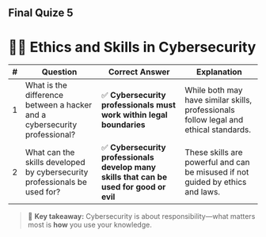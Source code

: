 ## Final Quize 5

# 👨‍💻 Ethics and Skills in Cybersecurity

| **#** | **Question**                                                                                      | **Correct Answer**                                      | **Explanation**                                                                                  |
|------|----------------------------------------------------------------------------------------------------|----------------------------------------------------------|--------------------------------------------------------------------------------------------------|
| 1    | What is the difference between a hacker and a cybersecurity professional?                         | ✅ **Cybersecurity professionals must work within legal boundaries** | While both may have similar skills, professionals follow legal and ethical standards.            |
| 2    | What can the skills developed by cybersecurity professionals be used for?                         | ✅ **Cybersecurity professionals develop many skills that can be used for good or evil** | These skills are powerful and can be misused if not guided by ethics and laws.                  |

> 🧠 **Key takeaway:** Cybersecurity is about responsibility—what matters most is **how** you use your knowledge.



